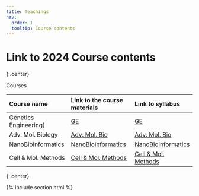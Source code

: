 ```yaml
---
title: Teachings
nav:
  order: 1
  tooltip: Course contents
---
```


# <i class="fas fa-chalkboard-teacher"></i>Link to 2024 Course contents 


{:.center}

Courses


|Course name|	Link to the course materials|	Link to syllabus|
| :---         |     :---      |          :--- |
|Genetics Engineering)|	[GE](https://docs.google.com/spreadsheets/u/0/d/1fpiKJ-WMVQmoNc4lJlSeQeTlLad1Lzp7k1ZusvsG25I/edit)|	[GE](https://drive.google.com/file/d/1y8JSD8hfIQETUKbDeZNMkKWB6m1ws1yA/view?usp=sharing)|
|Adv. Mol. Biology|	[Adv. Mol. Bio](https://docs.google.com/spreadsheets/u/0/d/1S4SY0pgTcgFESI8U7vhl-rD-mh76QpHoizZUkhoFSoA/edit)|	[Adv. Mol. Bio](https://drive.google.com/file/d/1GjHaOP9l3igo8l5X5ZuFOlM68ViQUgiJ/view?usp=sharing)|
|NanoBioInformatics|	[NanoBioInformatics](https://docs.google.com/spreadsheets/d/1sl7o6rG-Elo041N170dXAGUlCxBxZtb7tpTuklbiwo4/edit?usp=drive_link)|	[NanoBioInformatics]()|
|Cell & Mol. Methods|	[Cell & Mol. Methods](https://docs.google.com/spreadsheets/u/0/d/1JFPB4lk2YJFtb3NQLwNcAaLns-3v9jYhbQAJufPPVTs/edit)|	[Cell & Mol. Methods](https://drive.google.com/file/d/1cLRmsMCXwrBVvUPLhGOdAkSWW1LJ8aPr/view?usp=sharing)|

{:.center}

{% include section.html %}

